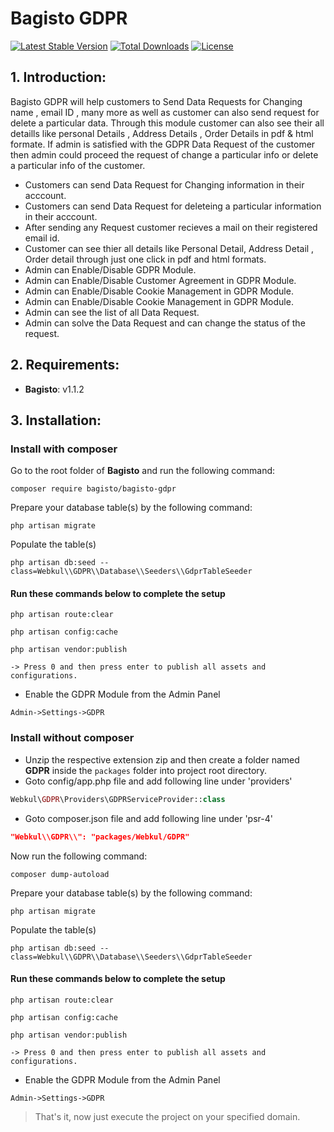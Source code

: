 # Bagisto GDPR

[![Latest Stable Version](https://poser.pugx.org/bagisto/bagisto-gdpr/v)](//packagist.org/packages/bagisto/bagisto-gdpr)
[![Total Downloads](https://poser.pugx.org/bagisto/bagisto-gdpr/downloads)](//packagist.org/packages/bagisto/bagisto-gdpr)
[![License](https://poser.pugx.org/bagisto/bagisto-gdpr/license)](https://github.com/bagisto/bagisto-gdpr/blob/master/LICENSE)

## 1. Introduction:

Bagisto GDPR will help customers to Send Data Requests for Changing name , email ID , many more as well as customer can also send request for delete a particular data. Through this module customer can also see their all detaills like personal Details , Address Details , Order Details in pdf & html formate. If admin is satisfied with the GDPR Data Request of the customer then admin could proceed the request of change a particular info or delete a  particular info of the customer.

* Customers can send Data Request for Changing information in their acccount.
* Customers can send Data Request for deleteing a particular information in their acccount.
* After sending any Request customer recieves a mail on their registered email id.
* Customer can see thier all details like Personal Detail, Address Detail , Order detail through just one click in pdf and html formats.
* Admin can Enable/Disable GDPR Module.
* Admin can Enable/Disable Customer Agreement in GDPR Module.
* Admin can Enable/Disable Cookie Management in GDPR Module.
* Admin can Enable/Disable Cookie Management in GDPR Module.
* Admin can see the list of all Data Request.
* Admin can solve the Data Request and can change the status of the request.


## 2. Requirements:

* **Bagisto**: v1.1.2

## 3. Installation:

### Install with composer
Go to the root folder of **Bagisto** and run the following command:

```
composer require bagisto/bagisto-gdpr
```

Prepare your database table(s) by the following command:
```
php artisan migrate
```

Populate the table(s)
```
php artisan db:seed --class=Webkul\\GDPR\\Database\\Seeders\\GdprTableSeeder
```

#### Run these commands below to complete the setup

```
php artisan route:clear
```

```
php artisan config:cache
```

```
php artisan vendor:publish

-> Press 0 and then press enter to publish all assets and configurations.
```

* Enable the GDPR Module from the Admin Panel
 
```
Admin->Settings->GDPR
```

### Install without composer
* Unzip the respective extension zip and then create a folder named **GDPR**  inside the `packages` folder into project root directory.
* Goto config/app.php file and add following line under 'providers'

```php
Webkul\GDPR\Providers\GDPRServiceProvider::class
```

* Goto composer.json file and add following line under 'psr-4'

```json
"Webkul\\GDPR\\": "packages/Webkul/GDPR"
```
Now run the following command:
```
composer dump-autoload
```

Prepare your database table(s) by the following command:
```
php artisan migrate
```

Populate the table(s)
```
php artisan db:seed --class=Webkul\\GDPR\\Database\\Seeders\\GdprTableSeeder
```

#### Run these commands below to complete the setup

```
php artisan route:clear
```

```
php artisan config:cache
```

```
php artisan vendor:publish

-> Press 0 and then press enter to publish all assets and configurations.
```

* Enable the GDPR Module from the Admin Panel
 
```
Admin->Settings->GDPR
```



> That's it, now just execute the project on your specified domain.

